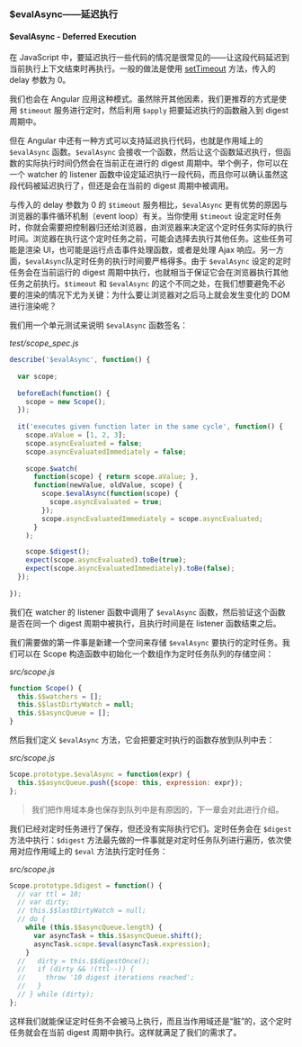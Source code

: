 ### $evalAsync——延迟执行
#### $evalAsync - Deferred Execution

在 JavaScript 中，要延迟执行一些代码的情况是很常见的——让这段代码延迟到当前执行上下文结束时再执行。一般的做法是使用 [setTimeout](https://developer.mozilla.org/en-US/docs/Web/API/WindowOrWorkerGlobalScope/setTimeout) 方法，传入的 delay 参数为 0。

我们也会在 Angular 应用这种模式。虽然除开其他因素，我们更推荐的方式是使用 `$timeout` 服务进行定时，然后利用 `$apply` 把要延迟执行的函数融入到 digest 周期中。

但在 Angular 中还有一种方式可以支持延迟执行代码，也就是作用域上的 `$evalAsync` 函数。`$evalAsync` 会接收一个函数，然后让这个函数延迟执行，但函数的实际执行时间仍然会在当前正在进行的 digest 周期中。举个例子，你可以在一个 watcher 的 listener 函数中设定延迟执行一段代码，而且你可以确认虽然这段代码被延迟执行了，但还是会在当前的 digest 周期中被调用。

与传入的 delay 参数为 0 的 `$timeout` 服务相比，`$evalAsync` 更有优势的原因与浏览器的事件循环机制（event loop）有关。当你使用 `$timeout` 设定定时任务时，你就会需要把控制器归还给浏览器，由浏览器来决定这个定时任务实际的执行时间。浏览器在执行这个定时任务之前，可能会选择去执行其他任务。这些任务可能是渲染 UI，也可能是运行点击事件处理函数，或者是处理 Ajax 响应。另一方面，`$evalAsync`队定时任务的执行时间要严格得多。由于 `$evalAsync` 设定的定时任务会在当前运行的 digest 周期中执行，也就相当于保证它会在浏览器执行其他任务之前执行。`$timeout` 和 `$evalAsync` 的这个不同之处，在我们想要避免不必要的渲染的情况下尤为关键：为什么要让浏览器对之后马上就会发生变化的 DOM 进行渲染呢？

我们用一个单元测试来说明 `$evalAsync` 函数签名：

_test/scope_spec.js_

```js
describe('$evalAsync', function() {
  
  var scope;
  
  beforeEach(function() {
    scope = new Scope();
  });
  
  it('executes given function later in the same cycle', function() {
    scope.aValue = [1, 2, 3];
    scope.asyncEvaluated = false;
    scope.asyncEvaluatedImmediately = false;
    
    scope.$watch(
      function(scope) { return scope.aValue; },
      function(newValue, oldValue, scope) {
        scope.$evalAsync(function(scope) {
          scope.asyncEvaluated = true;
        });
        scope.asyncEvaluatedImmediately = scope.asyncEvaluated;
      }
    );

    scope.$digest();
    expect(scope.asyncEvaluated).toBe(true);
    expect(scope.asyncEvaluatedImmediately).toBe(false);
  });
  
});
```

我们在 watcher 的 listener 函数中调用了 `$evalAsync` 函数，然后验证这个函数是否在同一个 digest 周期中被执行，且执行时间是在 listener 函数结束之后。

我们需要做的第一件事是新建一个空间来存储 `$evalAsync` 要执行的定时任务。我们可以在 Scope 构造函数中初始化一个数组作为定时任务队列的存储空间：

_src/scope.js_

```js
function Scope() {
  this.$$watchers = [];
  this.$$lastDirtyWatch = null;
  this.$$asyncQueue = [];
}
```

然后我们定义 `$evalAsync` 方法，它会把要定时执行的函数存放到队列中去：

_src/scope.js_

```js
Scope.prototype.$evalAsync = function(expr) {
  this.$$asyncQueue.push({scope: this, expression: expr});
};
```

> 我们把作用域本身也保存到队列中是有原因的，下一章会对此进行介绍。

我们已经对定时任务进行了保存，但还没有实际执行它们。定时任务会在 `$digest` 方法中执行：`$digest` 方法最先做的一件事就是对定时任务队列进行遍历，依次使用对应作用域上的 `$eval` 方法执行定时任务：

_src/scope.js_

```js
Scope.prototype.$digest = function() {
  // var ttl = 10;
  // var dirty;
  // this.$$lastDirtyWatch = null;
  // do {
    while (this.$$asyncQueue.length) {
      var asyncTask = this.$$asyncQueue.shift();
      asyncTask.scope.$eval(asyncTask.expression);
    }
  //   dirty = this.$$digestOnce();
  //   if (dirty && !(ttl--)) {
  //     throw '10 digest iterations reached';
  //   }
  // } while (dirty);
};
```

这样我们就能保证定时任务不会被马上执行，而且当作用域还是“脏”的，这个定时任务就会在当前 digest 周期中执行。这样就满足了我们的需求了。
